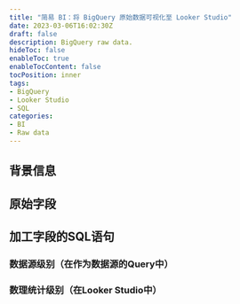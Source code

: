```yaml
---
title: "简易 BI：将 BigQuery 原始数据可视化至 Looker Studio"
date: 2023-03-06T16:02:30Z
draft: false
description: BigQuery raw data.
hideToc: false
enableToc: true
enableTocContent: false
tocPosition: inner
tags:
- BigQuery
- Looker Studio
- SQL
categories:
- BI
- Raw data
---
```


## 背景信息

## 原始字段

## 加工字段的SQL语句

### 数据源级别（在作为数据源的Query中）

### 数理统计级别（在Looker Studio中）
